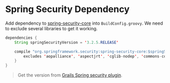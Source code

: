 # Spring Security Dependency

Add dependency to [spring-security-core](http://mvnrepository.com/artifact/org.springframework.security/spring-security-core) into `BuildConfig.groovy`. We need to exclude several libraries to get it working.


``` java
dependencies {
    String springSecurityVersion = '3.2.5.RELEASE'

    compile "org.springframework.security:spring-security-core:$springSecurityVersion", {
        excludes 'aopalliance', 'aspectjrt', 'cglib-nodep', 'commons-collections', 'commons-logging', 'ehcache', 'fest-assert', 'hsqldb', 'jcl-over-slf4j', 'jsr250-api', 'junit', 'logback-classic', 'mockito-core', 'powermock-api-mockito', 'powermock-api-support', 'powermock-core', 'powermock-module-junit4', 'powermock-module-junit4-common', 'powermock-reflect', 'spring-aop', 'spring-beans', 'spring-context', 'spring-core', 'spring-expression', 'spring-jdbc', 'spring-test', 'spring-tx'
    }
}
```

> Get the version from [Grails Spring security plugin](https://github.com/grails-plugins/grails-spring-security-core/blob/master/grails-app/conf/BuildConfig.groovy).
